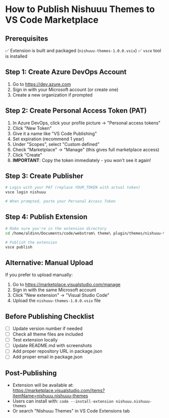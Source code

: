 # How to Publish Nishuuu Themes to VS Code Marketplace

## Prerequisites
✅ Extension is built and packaged (`nishuuu-themes-1.0.0.vsix`)
✅ `vsce` tool is installed

## Step 1: Create Azure DevOps Account
1. Go to https://dev.azure.com
2. Sign in with your Microsoft account (or create one)
3. Create a new organization if prompted

## Step 2: Create Personal Access Token (PAT)
1. In Azure DevOps, click your profile picture → "Personal access tokens"
2. Click "New Token"
3. Give it a name like "VS Code Publishing"
4. Set expiration (recommend 1 year)
5. Under "Scopes", select "Custom defined"
6. Check "Marketplace" → "Manage" (this gives full marketplace access)
7. Click "Create"
8. **IMPORTANT**: Copy the token immediately - you won't see it again!

## Step 3: Create Publisher
```bash
# Login with your PAT (replace YOUR_TOKEN with actual token)
vsce login nishuuu

# When prompted, paste your Personal Access Token
```

## Step 4: Publish Extension
```bash
# Make sure you're in the extension directory
cd /home/aldinn/Documents/code/webstrom\ theme\ plugin/themes/nishuuu-themes

# Publish the extension
vsce publish
```

## Alternative: Manual Upload
If you prefer to upload manually:
1. Go to https://marketplace.visualstudio.com/manage
2. Sign in with the same Microsoft account
3. Click "New extension" → "Visual Studio Code"
4. Upload the `nishuuu-themes-1.0.0.vsix` file

## Before Publishing Checklist
- [ ] Update version number if needed
- [ ] Check all theme files are included
- [ ] Test extension locally
- [ ] Update README.md with screenshots
- [ ] Add proper repository URL in package.json
- [ ] Add proper email in package.json

## Post-Publishing
- Extension will be available at: https://marketplace.visualstudio.com/items?itemName=nishuuu.nishuuu-themes
- Users can install with: `code --install-extension nishuuu.nishuuu-themes`
- Or search "Nishuuu Themes" in VS Code Extensions tab

